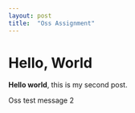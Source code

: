 ```yaml
---
layout: post
title:  "Oss Assignment"
---
```


# Hello, World

**Hello world**, this is my second post.

Oss test message 2
